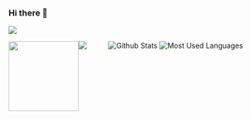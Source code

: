 ### Hi there 👋

<!--
**CkeWMX/CkeWMX** is a ✨ _special_ ✨ repository because its `README.md` (this file) appears on your GitHub profile.

Here are some ideas to get you started:

- 🔭 I’m currently working on ...
- 🌱 I’m currently learning ...
- 👯 I’m looking to collaborate on ...
- 🤔 I’m looking for help with ...
- 💬 Ask me about ...
- 📫 How to reach me: ...
- 😄 Pronouns: ...
- ⚡ Fun fact: ...
-->

<div>
  <img src="https://metrics.lecoq.io/CkeWMX?template=classic"
</div>
  
<div align="center">
<div style="display:inline-block;float:left;">
  <img height="138px" src="https://github-readme-stats.vercel.app/api?username=CkeWMX&show_icons=true&theme=dark&count_private=true"
</div>  
<div style="display:inline-block;float:right;">
  <img src="https://github-readme-stats.vercel.app/api/top-langs/?username=CkeWMX&theme=dark&layout=compact">  
</div>
  
</div>

![Github Stats](https://github-readme-stats.vercel.app/api?username=CkeWMX&show_icons=true&theme=dark&count_private=true)
![Most Used Languages](https://github-readme-stats.vercel.app/api/top-langs/?username=CkeWMX&theme=dark&layout=compact)


